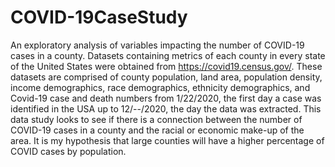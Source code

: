 # COVID-19CaseStudy
An exploratory analysis of variables impacting the number of COVID-19 cases in a county.
Datasets containing metrics of each county in every state of the United States were obtained from https://covid19.census.gov/.
These datasets are comprised of county population, land area, population density, income demographics, race demographics, ethnicity demographics, and Covid-19 case and death numbers from 1/22/2020, the first day a case was identified in the USA up to 12/--/2020, the day the data was extracted.
This data study looks to see if there is a connection between the number of COVID-19 cases in a county and the racial or economic make-up of the area.
It is my hypothesis that large counties will have a higher percentage of COVID cases by population.

